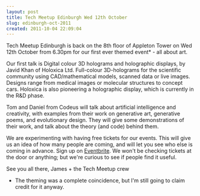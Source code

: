 ```yaml
---
layout: post
title: Tech Meetup Edinburgh Wed 12th October
slug: edinburgh-oct-2011
created: 2011-10-04 22:09:04
---
```


Tech Meetup Edinburgh is back on the 8th floor of Appleton Tower on Wed 12th October from 6.30pm for our first ever themed event* - all about art.

Our first talk is Digital colour 3D holograms and holographic displays, by Javid Khan of Holoxica Ltd. Full-colour 3D-holograms for the scientific community using CAD/mathematical models, scanned data or live images. Designs range from medical images or molecular structures to concept cars. Holoxica is also pioneering a holographic display, which is currently in the R&D phase.

Tom and Daniel from Codeus will talk about artificial intelligence and creativity, with examples from their work on generative art, generative poems, and evolutionary design. They will give some demonstrations of their work, and talk about the theory (and code) behind them.

We are experimenting with having free tickets for our events. This will give us an idea of how many people are coming, and will let you see who else is coming in advance. Sign up on <a href="http://techmeetupedioct2011.eventbrite.com/">Eventbrite</a>. We won't be checking tickets at the door or anything; but we're curious to see if people find it useful.

See you all there,
James + the Tech Meetup crew

* The theming was a complete coincidence, but I'm still going to claim credit for it anyway.

